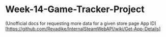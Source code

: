 # Week-14-Game-Tracker-Project

(Unofficial docs for requesting more data for a given store page App ID)[https://github.com/Revadike/InternalSteamWebAPI/wiki/Get-App-Details]